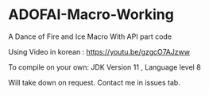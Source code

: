 # ADOFAI-Macro-Working
A Dance of Fire and Ice Macro With API part code


Using Video in korean : https://youtu.be/gzgcO7AJzww


To compile on your own:
JDK Version 11
, Language level 8


Will take down on request. Contact me in issues tab.
